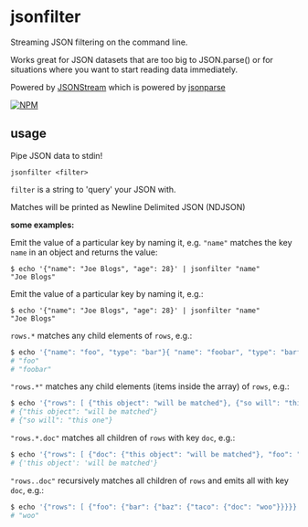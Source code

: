 # jsonfilter

Streaming JSON filtering on the command line.

Works great for JSON datasets that are too big to JSON.parse() or for situations where you want to start reading data immediately.

Powered by [JSONStream](https://www.npmjs.org/package/JSONStream) which is powered by [jsonparse](https://www.npmjs.org/package/jsonparse)

[![NPM](https://nodei.co/npm/jsonfilter.png?global=true)](https://nodei.co/npm/jsonfilter/)

## usage

Pipe JSON data to stdin!

```
jsonfilter <filter>
```

`filter` is a string to 'query' your JSON with.

Matches will be printed as Newline Delimited JSON (NDJSON)

**some examples:**

Emit the value of a particular key by naming it, e.g. `"name"` matches the key `name` in an object and returns the value:

```
$ echo '{"name": "Joe Blogs", "age": 28}' | jsonfilter "name"
"Joe Blogs"
```

Emit the value of a particular key by naming it, e.g.:

```
$ echo '{"name": "Joe Blogs", "age": 28}' | jsonfilter "name"
"Joe Blogs"
```

`rows.*` matches any child elements of `rows`, e.g.:

```BASH
$ echo '{"name": "foo", "type": "bar"}{ "name": "foobar", "type": "barfoo"}' | jsonfilter "name"
# "foo"
# "foobar"
```

`"rows.*"` matches any child elements (items inside the array) of `rows`, e.g.:

```BASH
$ echo '{"rows": [ {"this object": "will be matched"}, {"so will": "this one"} ]}' | jsonfilter "rows.*"
# {"this object": "will be matched"}
# {"so will": "this one"}
```

`"rows.*.doc"` matches all children of `rows` with key `doc`, e.g.:

```BASH
$ echo '{"rows": [ {"doc": {"this object": "will be matched"}, "foo": "bar"} ]}' | jsonfilter "rows.*.doc"
# {'this object': 'will be matched'}
```

`"rows..doc"` recursively matches all children of `rows` and emits all with key `doc`, e.g.:

```BASH
$ echo '{"rows": [ {"foo": {"bar": {"baz": {"taco": {"doc": "woo"}}}}} ]}' | jsonfilter "rows..doc"
# "woo"
```
